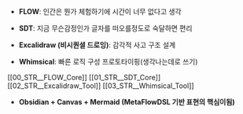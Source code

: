 - **FLOW**: 인간은 뭔가 체험하기에 시간이 너무 없다고 생각

- **SDT**: 지금 무슨감정인가 글자를 떠오를정도로 숙달하면 편리
    
- **Excalidraw (비시퀀셜 드로잉)**: 감각적 사고 구조 설계
    
- **Whimsical**: 빠른 로직 구성 프로토타이핑(생각나는데로 쓰기)


[[00_STR__FLOW_Core]]
[[01_STR__SDT_Core]]
[[02_STR__Excalidraw_Tool]]
[[03_STR__Whimsical_Tool]]

- **Obsidian + Canvas + Mermaid (MetaFlowDSL 기반 표현의 핵심이됨)**